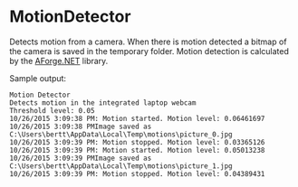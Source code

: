 # MotionDetector
Detects motion from a camera. When there is motion detected a bitmap of the camera is saved in the temporary folder. Motion detection is calculated by the [AForge.NET](http://www.aforgenet.com/) library.

Sample output:

```
Motion Detector
Detects motion in the integrated laptop webcam
Threshold level: 0.05
10/26/2015 3:09:38 PM: Motion started. Motion level: 0.06461697
10/26/2015 3:09:38 PMImage saved as C:\Users\bertt\AppData\Local\Temp\motions\picture_0.jpg
10/26/2015 3:09:39 PM: Motion stopped. Motion level: 0.03365126
10/26/2015 3:09:39 PM: Motion started. Motion level: 0.05013238
10/26/2015 3:09:39 PMImage saved as C:\Users\bertt\AppData\Local\Temp\motions\picture_1.jpg
10/26/2015 3:09:39 PM: Motion stopped. Motion level: 0.04389431

```
